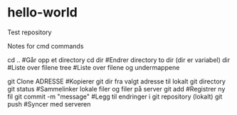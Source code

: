 # hello-world
Test repository

Notes for cmd commands

cd .. #Går opp et directory
cd dir #Endrer directory to dir (dir er variabel)
dir #Liste over filene
tree #Liste over filene og undermappene

git Clone ADRESSE #Kopierer git dir fra valgt adresse til lokalt git directory
git status #Sammelinker lokale filer og filer på server
git add #Registrer ny fil
git commit -m "message" #Legg til endringer i git repository (lokalt)
git push #Syncer med serveren
